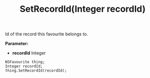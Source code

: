 ﻿---
uid: crmscript_ref_NSFavourite_SetRecordId
title: SetRecordId(Integer recordId)
intellisense: NSFavourite.SetRecordId
keywords: NSFavourite, GetRecordId
so.topic: reference
---

Id of the record this favourite belongs to.

**Parameter:** 
 - **recordId** Integer

```crmscript
NSFavourite thing;
Integer recordId;
thing.SetRecordId(recordId);
```

